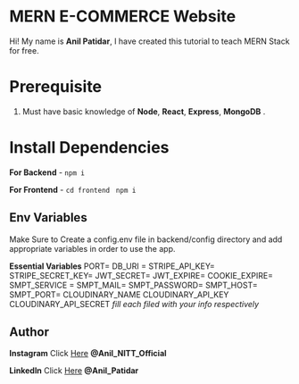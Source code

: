 # MERN E-COMMERCE Website

Hi! My name is **Anil Patidar**, I have created this tutorial to teach MERN Stack for free.

# Prerequisite

1.  Must have basic knowledge of **Node**, **React**, **Express**, **MongoDB** .

# Install Dependencies

**For Backend** - `npm i`

**For Frontend** - `cd frontend` ` npm i`

## Env Variables

Make Sure to Create a config.env file in backend/config directory and add appropriate variables in order to use the app.

**Essential Variables**
PORT=
DB_URI =
STRIPE_API_KEY=
STRIPE_SECRET_KEY=
JWT_SECRET=
JWT_EXPIRE=
COOKIE_EXPIRE=
SMPT_SERVICE =
SMPT_MAIL=
SMPT_PASSWORD=
SMPT_HOST=
SMPT_PORT=
CLOUDINARY_NAME
CLOUDINARY_API_KEY
CLOUDINARY_API_SECRET
_fill each filed with your info respectively_

## Author

**Instagram** Click [Here](https://www.instagram.com/anil_NITT_OFFICIAl) **@Anil_NITT_Official**

**LinkedIn** Click [Here](https://www.linkedin.com/in/anil-patidar) **@Anil_Patidar**
